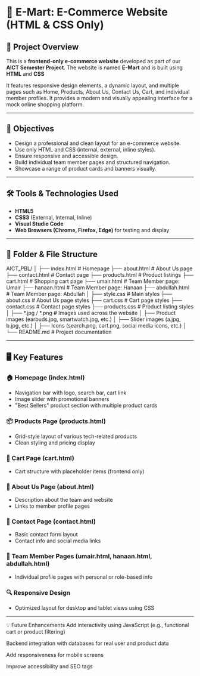 # 🛒 E-Mart: E-Commerce Website (HTML & CSS Only)

## 📌 Project Overview

This is a **frontend-only e-commerce website** developed as part of our **AICT Semester Project**. The website is named **E-Mart** and is built using **HTML** and **CSS**

It features responsive design elements, a dynamic layout, and multiple pages such as Home, Products, About Us, Contact Us, Cart, and individual member profiles. It provides a modern and visually appealing interface for a mock online shopping platform.

---

## 🎯 Objectives

- Design a professional and clean layout for an e-commerce website.
- Use only HTML and CSS (internal, external, inline styles).
- Ensure responsive and accessible design.
- Build individual team member pages and structured navigation.
- Showcase a range of product cards and banners visually.

---

## 🛠 Tools & Technologies Used

- **HTML5**
- **CSS3** (External, Internal, Inline)
- **Visual Studio Code**
- **Web Browsers (Chrome, Firefox, Edge)** for testing and display

---

## 📂 Folder & File Structure

AICT_PBL/
│
├── index.html # Homepage
├── about.html # About Us page
├── contact.html # Contact page
├── products.html # Product listings
├── cart.html # Shopping cart page
├── umair.html # Team Member page: Umair
├── hanaan.html # Team Member page: Hanaan
├── abdullah.html # Team Member page: Abdullah
│
├── style.css # Main styles
├── about.css # About Us page styles
├── cart.css # Cart page styles
├── contact.css # Contact page styles
├── products.css # Product listing styles
│
├── *.jpg / *.png # Images used across the website
│ ├── Product images (earbuds.jpg, smartwatch.jpg, etc.)
│ ├── Slider images (a.jpg, b.jpg, etc.)
│ ├── Icons (search.png, cart.png, social media icons, etc.)
│
└── README.md # Project documentation

---

## 🖥️ Key Features

### 🏠 Homepage (index.html)
- Navigation bar with logo, search bar, cart link
- Image slider with promotional banners
- "Best Sellers" product section with multiple product cards

### 📦 Products Page (products.html)
- Grid-style layout of various tech-related products
- Clean styling and pricing display

### 🛒 Cart Page (cart.html)
- Cart structure with placeholder items (frontend only)

### 🧑 About Us Page (about.html)
- Description about the team and website
- Links to member profile pages

### 📧 Contact Page (contact.html)
- Basic contact form layout
- Contact info and social media links

### 👥 Team Member Pages (umair.html, hanaan.html, abdullah.html)
- Individual profile pages with personal or role-based info

### 🔍 Responsive Design
- Optimized layout for desktop and tablet views using CSS

---

💡 Future Enhancements 
Add interactivity using JavaScript (e.g., functional cart or product filtering)

Backend integration with databases for real user and product data

Add responsiveness for mobile screens

Improve accessibility and SEO tags
